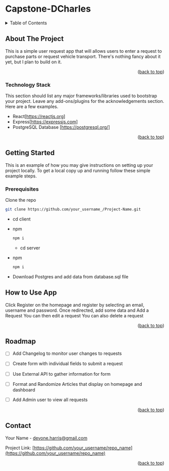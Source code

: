 # Capstone-DCharles


<!-- TABLE OF CONTENTS -->
<details>
  <summary>Table of Contents</summary>
  <ol>
    <li>
      <a href="#about-the-project">About The Project</a>
      <ul>
        <li><a href="#built-with">Built With</a></li>
      </ul>
    </li>
    <li>
      <a href="#getting-started">Getting Started</a>
      <ul>
        <li><a href="#prerequisites">Prerequisites</a></li>
        <li><a href="#installation">Installation</a></li>
      </ul>
    </li>
    <li><a href="#usage">Usage</a></li>
    <li><a href="#roadmap">Roadmap</a></li>
    <li><a href="#contributing">Contributing</a></li>
    <li><a href="#contact">Contact</a></li>
  </ol>
</details>



<!-- ABOUT THE PROJECT -->
## About The Project

This is a simple user request app that will allows users to enter a request to purchase parts or request vehicle transport. There's nothing fancy about it yet, but I plan to build on it.


<p align="right">(<a href="#readme-top">back to top</a>)</p>


### Technology Stack

This section should list any major frameworks/libraries used to bootstrap your project. Leave any add-ons/plugins for the acknowledgements section. Here are a few examples.

* React[https://reactjs.org]
* Express[https://expressjs.com]
* PostgreSQL Database [https://postgresql.org/]


<p align="right">(<a href="#readme-top">back to top</a>)</p>


<!-- GETTING STARTED -->
## Getting Started

This is an example of how you may give instructions on setting up your project locally.
To get a local copy up and running follow these simple example steps.

### Prerequisites
 Clone the repo
   ```sh
   git clone https://github.com/your_username_/Project-Name.git
   ```

* cd client
* npm
  ```sh
  npm i
  ```
  
  * cd server
* npm
  ```sh
  npm i
  ```
  
 * Download Postgres and add data from database.sql file



<!-- USAGE EXAMPLES -->
## How to Use App

Click Register on the homepage and register by selecting an email, username and password.
Once redirected, add some data and Add a Request
You can then edit a request
You can also delete a request

<p align="right">(<a href="#readme-top">back to top</a>)</p>



<!-- ROADMAP -->
## Roadmap

- [ ] Add Changelog to monitor user changes to requests
- [ ] Create form with individual fields to submit a request
- [ ] Use External API to gather information for form
- [ ] Format and Randomize Articles that display on homepage and dashboard
- [ ] Add Admin user to view all requests



<p align="right">(<a href="#readme-top">back to top</a>)</p>






<!-- CONTACT -->
## Contact

Your Name - devone.harris@gmail.com

Project Link: [https://github.com/your_username/repo_name](https://github.com/your_username/repo_name)

<p align="right">(<a href="#readme-top">back to top</a>)</p>







